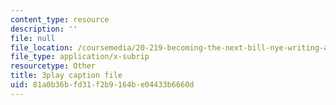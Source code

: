 ```yaml
---
content_type: resource
description: ''
file: null
file_location: /coursemedia/20-219-becoming-the-next-bill-nye-writing-and-hosting-the-educational-show-january-iap-2015/81a0b36bfd31f2b9164be04433b6660d_iR6FUYCNi5A.srt
file_type: application/x-subrip
resourcetype: Other
title: 3play caption file
uid: 81a0b36b-fd31-f2b9-164b-e04433b6660d
---
```

